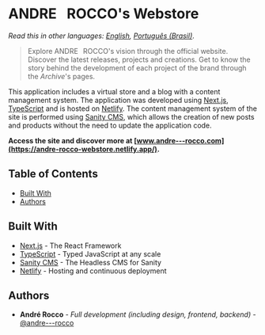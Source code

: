 # ANDRE⠀ROCCO's Webstore

_Read this in other languages: [English](./README.md), [Português (Brasil)](./README.pt-BR.md)_.

> Explore ANDRE⠀ROCCO's vision through the official website. Discover the latest releases, projects and creations. Get
> to know the story behind the development of each project of the brand through the _Archive_'s pages.

This application includes a virtual store and a blog with a content management system. The application was developed
using [Next.js](https://nextjs.org/), [TypeScript](https://www.typescriptlang.org/) and is hosted on
[Netlify](https://www.netlify.com/). The content management system of the site is performed using
[Sanity CMS](https://www.sanity.io/), which allows the creation of new posts and products without the need to update the
application code.

**Access the site and discover more at [www.andre---rocco.com](https://andre-rocco-webstore.netlify.app/).**

## Table of Contents

-   [Built With](#built-with)
-   [Authors](#authors)

## Built With

-   [Next.js](https://nextjs.org/) - The React Framework
-   [TypeScript](https://www.typescriptlang.org/) - Typed JavaScript at any scale
-   [Sanity CMS](https://www.sanity.io/) - The Headless CMS for Sanity
-   [Netlify](https://www.netlify.com/) - Hosting and continuous deployment

## Authors

-   **André Rocco** - _Full development (including design, frontend, backend)_ -
    [@andre---rocco](https://www.linkedin.com/in/andre-rocco/)
